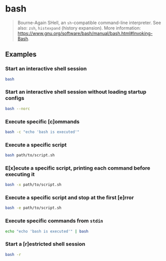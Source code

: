 # bash

> Bourne-Again SHell, an `sh`-compatible command-line interpreter. See also: `zsh`, `histexpand` (history expansion). More information: <https://www.gnu.org/software/bash/manual/bash.html#Invoking-Bash>.

## Examples

### Start an interactive shell session

```bash
bash
```

### Start an interactive shell session without loading startup configs

```bash
bash --norc
```

### Execute specific [c]ommands

```bash
bash -c "echo 'bash is executed'"
```

### Execute a specific script

```bash
bash path/to/script.sh
```

### E[x]ecute a specific script, printing each command before executing it

```bash
bash -x path/to/script.sh
```

### Execute a specific script and stop at the first [e]rror

```bash
bash -e path/to/script.sh
```

### Execute specific commands from `stdin`

```bash
echo "echo 'bash is executed'" | bash
```

### Start a [r]estricted shell session

```bash
bash -r
```
